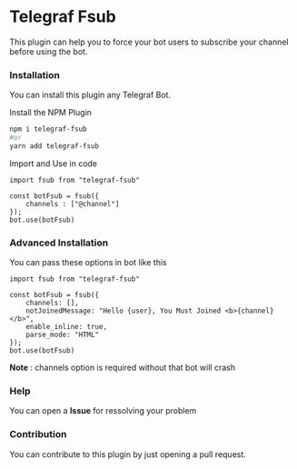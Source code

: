 # Telegraf Fsub
This plugin can help you to force your bot users to subscribe your channel before using the bot.

### Installation
You can install this plugin any Telegraf Bot.

Install the NPM Plugin
```bash
npm i telegraf-fsub
#or
yarn add telegraf-fsub
```

Import and Use in code

```TS (Node)
import fsub from "telegraf-fsub"

const botFsub = fsub({ 
    channels : ["@channel"]
});
bot.use(botFsub)
```

### Advanced Installation
You can pass these options in bot like this
```TS (Node)
import fsub from "telegraf-fsub"

const botFsub = fsub({ 
    channels: [],
    notJoinedMessage: "Hello {user}, You Must Joined <b>{channel}</b>",
    enable_inline: true,
    parse_mode: "HTML"
});
bot.use(botFsub)
```

**Note** : channels option is required without that bot will crash

### Help
You can open a **Issue** for ressolving your problem

### Contribution
You can contribute to this plugin by just opening a pull request.
